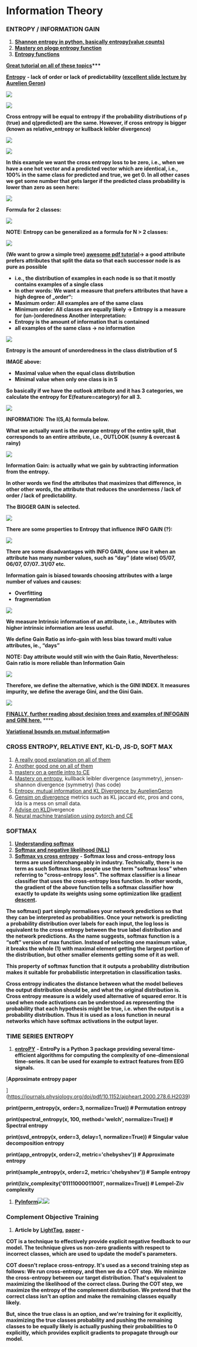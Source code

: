 # Information Theory

### **ENTROPY / INFORMATION GAIN**

1. [**Shannon entropy in python, basically entropy\(value counts\)**](https://www.kite.com/python/answers/how-to-calculate-shannon-entropy-in-python)
2. [**Mastery on plogp entropy function**](https://machinelearningmastery.com/what-is-information-entropy/)
3. [**Entropy functions**](https://gist.github.com/jaradc/eeddf20932c0347928d0da5a09298147)

[**Great tutorial on all of these topics**](https://www.bogotobogo.com/python/scikit-learn/scikt_machine_learning_Decision_Tree_Learning_Informatioin_Gain_IG_Impurity_Entropy_Gini_Classification_Error.php)**\*\*\***

[**Entropy**](https://www.techleer.com/articles/496-a-short-introduction-to-entropy-cross-entropy-and-kl-divergence-aurelien-geron/) **- lack of order or lack of predictability \(**[**excellent slide lecture by Aurelien Geron**](https://www.youtube.com/watch?time_continue=3&v=ErfnhcEV1O8)**\)**

![](https://lh6.googleusercontent.com/_MSZGPguSXitn80COZLJ3rOIScBmTXNR6LIOLt3UiyfwNYeTQHUOAVzK1bpaSeoHRPImGnJiHFqsS8Tl3ETkGs32KNgDWwVpJ3nTfxJ7gfzambo0AwY8VBvAKwDKK-7GWoOLdONT)

![](https://lh3.googleusercontent.com/2c0wvDS4SFXYjHPKiPCtwyW488sV1aMN8MGdUavZ64n1bVlxvJPPqG5oaodPIRgHk-sMNO46s57c8yoqtiMu_kLG6LPbe4SrK--bt9ro6Kc7WQpiaMukMV04wsOFXfa6wliDhff8)

**Cross entropy will be equal to entropy if the probability distributions of p \(true\) and q\(predicted\) are the same. However, if cross entropy is bigger \(known as relative\_entropy or kullback leibler divergence\)**

![](https://lh5.googleusercontent.com/JwW1SuPBqCiI0G-NG2V24DysK-j_ND-xSXHVimiNfq4cCzrTR47qcyHJLcngywO6_tVLd9wLVAHucSMBbm3Cluxkybv1Jj6icXyEvt4o3tmfnx2jZe1H9Z7Hvp-4Mqfr0ifvQAtK)

![](https://lh4.googleusercontent.com/OGcrihHtrOv1-dODvqwJjsOXbP9fB_t8EIYmj11l8qJL61_I2gg1h9wW0kiEiRDaDoBT6QXxqk5oZncfXK5_un44bYXWa9iTjjsuw8R2t5l5YyrNnQ6fADE1txRRRKvOc7n8KtOQ)

**In this example we want the cross entropy loss to be zero, i.e., when we have a one hot vector and a predicted vector which are identical, i.e., 100% in the same class for predicted and true, we get 0. In all other cases we get some number that gets larger if the predicted class probability is lower than zero as seen here:**

![](https://lh4.googleusercontent.com/BJTEdxhb4RSPIib7CEIm0-ti8vcZtbEL0metallPrMltfR4WC2ADmx6oUaPp67akBGXiyF-7mHL_tQRSucIsVLy-8LXCmEwz5euV4c0lqJhqzgg6XR09Zpv9PBJ7wT4QAmMMrBcd)

**Formula for 2 classes:**

![](https://lh4.googleusercontent.com/8OIzaeni1DtdFjaoyA3K0hAM_cnkgLiwiDFI3FC1iUNIx6sQfq0yum1TR4dV93282q-lBUgf6jWVfHWovjtlvQ9CjKFa2vRN_xyZGuUnasnuniv2FNx6uDmJwpaEAjs-BGOjYO8b)

**NOTE: Entropy can be generalized as a formula for N &gt; 2 classes:**

![](https://lh6.googleusercontent.com/N-CK4gLV67dfxLjDbty1SnsWsNlBm2GLM2TXL8HXef2EzsFZxvY4urwUnFiSE2A4SSBRQrFKuluQzb7cm0mTKUIUuwxbqj1NbC-4igh3pGIMrBjSFN7lppKJAktDvLNNJGflwo_A)

**\(We want to grow a simple tree\)** [**awesome pdf tutorial**](http://www.ke.tu-darmstadt.de/lehre/archiv/ws0809/mldm/dt.pdf)**→ a good attribute prefers attributes that split the data so that each successor node is as pure as possible**

* **i.e., the distribution of examples in each node is so that it mostly contains examples of a single class** 
* **In other words:  We want a measure that prefers attributes that have a high degree of „order“:** 
* **Maximum order: All examples are of the same class** 
* **Minimum order: All classes are equally likely → Entropy is a measure for \(un-\)orderedness  Another interpretation:** 
* **Entropy is the amount of information that is contained** 
* **all examples of the same class → no information**

![](https://lh3.googleusercontent.com/s4tfIeHpR4H9GimwTPjFVoV0nCKwEUQYRFpz93x-d5jZCxDFIub8jiK7PFbkSNU1X__OXHK7XLSH_BO0xUQIjS6HEnHfUEiuY0KWJpb1ZX0NowqyKG4A2guA3wN_b52UKeVluv9f)

**Entropy is the amount of unorderedness in the class distribution of S**

 **IMAGE above:**

* **Maximal value when the equal class distribution**
* **Minimal value when only one class is in S**

**So basically if we have the outlook attribute and it has 3 categories, we calculate the entropy for E\(feature=category\) for all 3.**

![](https://lh5.googleusercontent.com/aTcovXALgA4bT15GabT1Z3ce7GpKoMkAUVAly_v7Jn2EgcKmSr2eq18ANSU1TxHJt2-_Lfk-fSoiF9DimirF57D0-bNQrAtfBp3hT3205e-C4XQEn87w2lu8m8LZl3f7RYlCtnIn)

**INFORMATION: The I\(S,A\) formula below.** 

**What we actually want is the average entropy of the entire split, that corresponds to an entire attribute, i.e., OUTLOOK \(sunny & overcast & rainy\)**  


![](https://lh6.googleusercontent.com/DikgymC_A5YqhfvObk9JcAMdHrnVIhNksx20IMI7yMZKxI-vLQeU2lAQOxY8tu78cEq_DgpkeMW63UBaL-2fkjpF-J5HHSo5BirtthZou8KUFqHwF6vHFOj7426FMgcRjZk_-Ran)

**Information Gain: is actually what we gain by subtracting information from the entropy.**

**In other words we find the attributes that maximizes that difference, in other other words, the attribute that reduces the unorderness / lack of order / lack of predictability.**  


**The BIGGER GAIN is selected.**

![](https://lh6.googleusercontent.com/7Jalf8E7EozkxR_lUjJ9RFlpoh8BcOy0Vojxjjxa8Us5pOOF6uRpXK6_ddm2PkG5azDfDcDfgZLDrpaFNUye343EJ8xpro8AS9uoPxK6hGyHsCIkEzwAnEe74xtRzZUz9ph9v_Mz)

**There are some properties to Entropy that influence INFO GAIN \(?\):**

![](https://lh4.googleusercontent.com/36h-4HJT2n9WqgzSVKAqlDF55qzxHEGhUJCMR80bXjQ-pfShcmxDZhegYKVugG-uQwmIal_jUWyhU0GWdqtfNIg9su1pY0HIXCt517e8-HpJRllCoInM_TeI3cctpNUKxI6yY455)

**There are some disadvantages with INFO GAIN, done use it when an attribute has many number values, such as “day” \(date wise\) 05/07, 06/07, 07/07..31/07  etc.**  


**Information gain is biased towards choosing attributes with a large number of values and causes:**

* **Overfitting**
* **fragmentation**

![](https://lh5.googleusercontent.com/vGjXAG-G2hmkJkt4xhcxycm5BG6LM-sRPOWnXOrXuCFpSGOQSBcL2mZUoVRhsqRTrr83wXKRDp5rF2hqYn1DGnJdIGvWezoSxy9zOmy2e5Yqc_OIJ6sXXA1YAbZksmY4-f0JWaDp)

**We measure Intrinsic information of an attribute, i.e., Attributes with higher intrinsic information are less useful.**  


**We define Gain Ratio as info-gain with less bias toward multi value attributes, ie., “days”**

**NOTE: Day attribute would still win with the Gain Ratio, Nevertheless: Gain ratio is more reliable than Information Gain**

![](https://lh3.googleusercontent.com/iGhWawPGmntKD_u8zSa0IPkDggMDrKh6NupAR_acmknUxDWiFfJIfOuZTtXYuMAJq6wX7-lCLBAxVXkqQFbVAElFpoXd1WZfGlZgpch0aeBU87EQxQMf8g3RrFOGL8fuYtrrxBX0)

**Therefore, we define the alternative, which is the GINI INDEX. It measures impurity, we define the average Gini, and the Gini Gain.**

![](https://lh4.googleusercontent.com/RbRnfwnEtsIcgYsZah90PVP-DoX0E2qEqBImKmyQGxEMMegWenzsMa2rNa18_F_jXTsscGVFK5X_FX9Vs6pWizuiXOgzSvCxy57a5_ny_48XzB09CWARY7wvbl6O3tYoho_ykza8)

[**FINALLY, further reading about decision trees and examples of INFOGAIN and GINI here.**](http://www.ke.tu-darmstadt.de/lehre/archiv/ws0809/mldm/dt.pdf) ****

[**Variational bounds on mutual informati**](https://arxiv.org/abs/1905.06922v1)**on**

### **CROSS ENTROPY, RELATIVE ENT, KL-D, JS-D, SOFT MAX** 

1. [A really good explanation on all of them](https://www.countbayesie.com/blog/2017/5/9/kullback-leibler-divergence-explained)
2. [Another good one on all of them](https://gombru.github.io/2018/05/23/cross_entropy_loss/)
3. [mastery on a gentle intro to CE](https://machinelearningmastery.com/cross-entropy-for-machine-learning/)
4. [Mastery on entropy](https://machinelearningmastery.com/divergence-between-probability-distributions/), kullback leibler divergence \(asymmetry\), jensen-shannon divergence \(symmetry\) \(has code\)
5. [Entropy, mutual information and KL Divergence by AurelienGeron](https://www.techleer.com/articles/496-a-short-introduction-to-entropy-cross-entropy-and-kl-divergence-aurelien-geron/)
6. [Gensim on divergence](https://radimrehurek.com/gensim/auto_examples/tutorials/run_distance_metrics.html#sphx-glr-auto-examples-tutorials-run-distance-metrics-py) metrics such as KL jaccard etc, pros and cons, lda is a mess on small data.
7. [Advise on KLD](https://datascience.stackexchange.com/questions/9262/calculating-kl-divergence-in-python)ivergence
8. [Neural machine translation using pytorch and CE](https://towardsdatascience.com/neural-machine-translation-15ecf6b0b)

### SOF**TMAX**

1. [**Understanding softmax**](https://medium.com/data-science-bootcamp/understand-the-softmax-function-in-minutes-f3a59641e86d)
2. [**Softmax and negative likelihood \(NLL\)**](https://ljvmiranda921.github.io/notebook/2017/08/13/softmax-and-the-negative-log-likelihood/)
3. [**Softmax vs cross entropy**](https://www.quora.com/Is-the-softmax-loss-the-same-as-the-cross-entropy-loss#) **- Softmax loss and cross-entropy loss terms are used interchangeably in industry. Technically, there is no term as such Softmax loss. people use the term "softmax loss" when referring to "cross-entropy loss". The softmax classifier is a linear classifier that uses the cross-entropy loss function. In other words, the gradient of the above function tells a softmax classifier how exactly to update its weights using some optimization like** [**gradient descent**](https://en.wikipedia.org/wiki/Gradient_descent)**.**

**The softmax\(\) part simply normalises your network predictions so that they can be interpreted as probabilities. Once your network is predicting a probability distribution over labels for each input, the log loss is equivalent to the cross entropy between the true label distribution and the network predictions. As the name suggests, softmax function is a “soft” version of max function. Instead of selecting one maximum value, it breaks the whole \(1\) with maximal element getting the largest portion of the distribution, but other smaller elements getting some of it as well.**

**This property of softmax function that it outputs a probability distribution makes it suitable for probabilistic interpretation in classification tasks.**

**Cross entropy indicates the distance between what the model believes the output distribution should be, and what the original distribution is. Cross entropy measure is a widely used alternative of squared error. It is used when node activations can be understood as representing the probability that each hypothesis might be true, i.e. when the output is a probability distribution. Thus it is used as a loss function in neural networks which have softmax activations in the output layer.**

### **TIME SERIES ENTROPY**

1. [**entroPY**](https://raphaelvallat.com/entropy/build/html/index.html) **- EntroPy is a Python 3 package providing several time-efficient algorithms for computing the complexity of one-dimensional time-series. It can be used for example to extract features from EEG signals.**

[**Approximate entropy paper**  
  
](https://journals.physiology.org/doi/pdf/10.1152/ajpheart.2000.278.6.H2039)

**print\(perm\_entropy\(x, order=3, normalize=True\)\)                 \# Permutation entropy**

**print\(spectral\_entropy\(x, 100, method='welch', normalize=True\)\) \# Spectral entropy**

**print\(svd\_entropy\(x, order=3, delay=1, normalize=True\)\)         \# Singular value decomposition entropy**

**print\(app\_entropy\(x, order=2, metric='chebyshev'\)\)              \# Approximate entropy**

**print\(sample\_entropy\(x, order=2, metric='chebyshev'\)\)           \# Sample entropy**

**print\(lziv\_complexity\('01111000011001', normalize=True\)\)        \# Lempel-Ziv complexity**

1. [**PyInform**](https://elife-asu.github.io/PyInform/index.html)![](https://lh3.googleusercontent.com/2XcbUSTQe6BCTd2Hgmj-VU_ErIDRzSbfUucWtiqXRSaPdoYVKtcEs4AwvIjKYoFteF_Ndl5yhdvy24vFX-4x24Bap21_hAyYwDeX0Xh0u5PHUqj9Jc2KacINx6HtckWwNAHEcsMM)![](https://lh4.googleusercontent.com/_bAbXFL9VqcqZHmyR8z_MJvV_u6PD_7_AOollUOFLHACmDegc-NeseoJcoBbZw6rBXZJx0NLDqYFwGk6wSs1WBfZ3QWuRN5J_Mq9hL-aSD-UuQi-depGzdPFNqOE07QHGAZ4SAdy)

### **Complement Objective Training**

1. **Article by** [**LightTag**](https://www.lighttag.io/blog/complement-objective-training-with-pytorch-lightning/)**,** [**paper**](https://arxiv.org/pdf/1903.01182.pdf) **-** 

**COT is a technique to effectively provide explicit negative feedback to our model. The technique gives us non-zero gradients with respect to incorrect classes, which are used to update the model's parameters.**

**COT doesn't replace cross-entropy. It's used as a second training step as follows: We run cross-entropy, and then we do a COT step. We minimize the cross-entropy between our target distribution. That's equivalent to maximizing the likelihood of the correct class. During the COT step, we maximize the entropy of the complement distribution. We pretend that the correct class isn't an option and make the remaining classes equally likely.**

**But, since the true class is an option, and we're training for it explicitly, maximizing the true classes probability and pushing the remaining classes to be equally likely is actually pushing their probabilities to 0 explicitly, which provides explicit gradients to propagate through our model.**  


